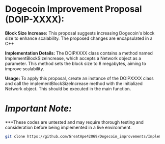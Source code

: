 # Dogecoin Improvement Proposal (DOIP-XXXX):
**Block Size Increase:**
This proposal suggests increasing Dogecoin's block size to enhance scalability. The proposed changes are encapsulated in a C++

**Implementation Details:**
The DOIPXXXX class contains a method named ImplementBlockSizeIncrease, which accepts a Network object as a parameter. This method sets the block size to 8 megabytes, aiming to improve scalability.

**Usage:**
To apply this proposal, create an instance of the DOIPXXXX class and call the implementBlockSizeIncrease method with the initialized Network object. This should be executed in the main function.

# *Important Note:*
 ***These codes are untested and may require thorough testing and consideration before being implemented in a live environment.
   ```bash
   git clone https://github.com/GreatApe42069/Dogecoin_improvements/ImplementBlockSizeIncrease.cpp.git
